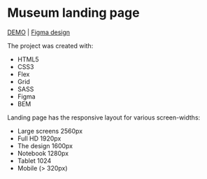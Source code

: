 # Museum landing page
[DEMO](https://zarichnyi.github.io/Museum/) | [Figma design](https://www.figma.com/file/NWD38mUnijAtiz3HrX3zgW/%D0%9D%D0%90%D0%9C%D0%A3?node-id=264%3A6) 

The project was created with:

- HTML5
- CSS3
- Flex
- Grid
- SASS
- Figma
- BEM

Landing page has the responsive layout for various screen-widths:

- Large screens 2560px
- Full HD 1920px
- The design 1600px
- Notebook 1280px
- Tablet 1024
- Mobile (> 320px)


